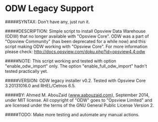 ODW Legacy Support
==================

#####SYNTAX:
Don't have any, just run it.

#####DESCRIPTION:
Simple script to install Opsview Data Warehouse (ODW) that no longer available with "Opsview Core".
ODW was a part of "Opsview Community" (has been deprecated for a while now) and this script making ODW working with "Opsview Core".
For more information please check: http://docs.opsview.com/doku.php?id=opsview4.4:odw

#####NOTE:
This script working and tested with option "enable_odw_import" only.
The option "enable_full_odw_import" hadn't tested practically yet.

#####VERSION:
ODW legacy installer v0.2.
Tested with Opsview Core 3.20131016.0 and RHEL/Cetnos 6.5.

#####BY:
Ahmed M. AbouZaid (www.aabouzaid.com), September 2014, under MIT license.
All copyright of "ODW" goes to "Opsview Limited" and are licensed under the terms of the GNU General Public License Version 2.

#####TODO:
Make more testing and automate any manual actions.
